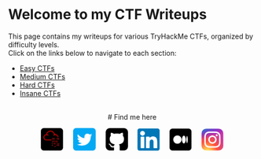 # Welcome to my CTF Writeups

This page contains my writeups for various TryHackMe CTFs, organized by difficulty levels. 
<br>Click on the links below to navigate to each section:

- [Easy CTFs](easy/colddbox.md)
- [Medium CTFs](medium/index.md)
- [Hard CTFs](hard/index.md)
- [Insane CTFs](insane/index.md)

<br>
<center>
# Find me here

   <a href="https://tryhackme.com/p/vasanth.vanan" target="_blank"><img src="/assets/logos/thm.png" alt="TryHackMe" width="46"></a>&nbsp;&nbsp;&nbsp;&nbsp;
   <a href="https://twitter.com/vasanth__vanan" target="_blank"><img src="/assets/logos/twitter.png" alt="Twitter" width="46"></a>&nbsp;&nbsp;&nbsp;&nbsp;
   <a href="https://github.com/VasanthVanan" target="_blank"><img src="/assets/logos/github.png" alt="Github" width="46"></a>&nbsp;&nbsp;&nbsp;&nbsp;
   <a href="https://www.linkedin.com/in/vasanthavanan/" target="_blank"><img src="/assets/logos/linkedin.png" alt="LinkedIn" width="45"></a>&nbsp;&nbsp;&nbsp;&nbsp;
      <a href="https://medium.com/@vasanthavanan" target="_blank"><img src="/assets/logos/medium.png" alt="Medium" width="45"></a>&nbsp;&nbsp;&nbsp;&nbsp;
   <a href="https://www.instagram.com/vasanth_vanan/" target="_blank"><img src="/assets/logos/insta.png" alt="Instagram" width="45"></a>
   </center>

